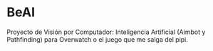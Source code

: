 # BeAI
Proyecto de Visión por Computador: Inteligencia Artificial (Aimbot y Pathfinding) para Overwatch o el juego que me salga del pipi.

